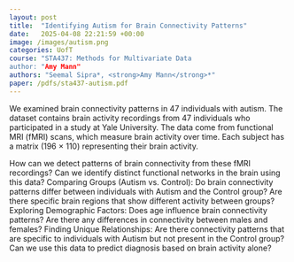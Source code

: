 ```yaml
---
layout: post
title:  "Identifying Autism for Brain Connectivity Patterns"
date:   2025-04-08 22:21:59 +00:00
image: /images/autism.png
categories: UofT
course: "STA437: Methods for Multivariate Data
author: "Amy Mann"
authors: "Seemal Sipra*, <strong>Amy Mann</strong>*"
paper: /pdfs/sta437-autism.pdf
---
```

We examined brain connectivity patterns in 47 individuals with autism. The dataset contains brain activity recordings from 47 individuals who participated in a study at Yale University. The data come from functional MRI (fMRI) scans, which measure brain activity over time. Each subject has a matrix (196 × 110) representing their brain activity.

How can we detect patterns of brain connectivity from these fMRI recordings? Can we identify distinct functional networks in the brain using this data? Comparing Groups (Autism vs. Control): Do brain connectivity patterns differ between individuals with Autism and the Control group? Are there specific brain regions that show different activity between groups? Exploring Demographic Factors: Does age influence brain connectivity patterns? Are there any differences in connectivity between males and females? Finding Unique Relationships: Are there connectivity patterns that are specific to individuals with Autism but not present in the Control group? Can we use this data to predict diagnosis based on brain activity alone?